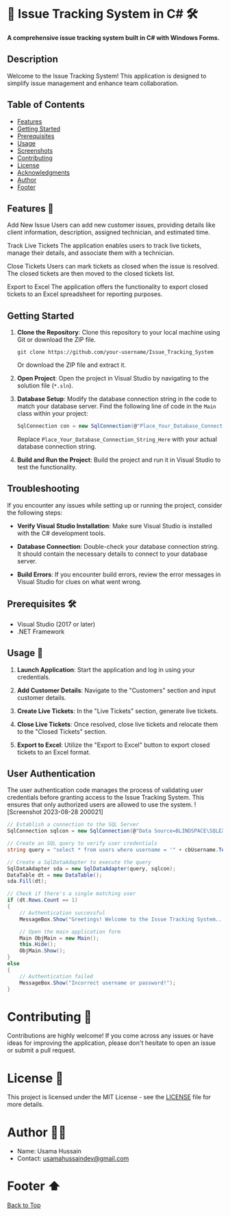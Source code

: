 # 🚀 Issue Tracking System in C# 🛠️

**A comprehensive issue tracking system built in C# with Windows Forms.**

## Description

Welcome to the Issue Tracking System! This application is designed to simplify issue management and enhance team collaboration.

## Table of Contents

- [Features](#features)
- [Getting Started](#getting-started)
- [Prerequisites](#prerequisites)
- [Usage](#usage)
- [Screenshots](#screenshots)
- [Contributing](#contributing)
- [License](#license)
- [Acknowledgments](#acknowledgments)
- [Author](#author)
- [Footer](#footer)

## Features 🌟



Add New Issue
Users can add new customer issues, providing details like client information, description, assigned technician, and estimated time.

Track Live Tickets
The application enables users to track live tickets, manage their details, and associate them with a technician.

Close Tickets
Users can mark tickets as closed when the issue is resolved. The closed tickets are then moved to the closed tickets list.

Export to Excel
The application offers the functionality to export closed tickets to an Excel spreadsheet for reporting purposes.



## Getting Started
1. **Clone the Repository**: Clone this repository to your local machine using Git or download the ZIP file.

    ```shell
    git clone https://github.com/your-username/Issue_Tracking_System
    ```

    Or download the ZIP file and extract it.

2. **Open Project**: Open the project in Visual Studio by navigating to the solution file (`*.sln`).

3. **Database Setup**: Modify the database connection string in the code to match your database server. Find the following line of code in the `Main` class within your project:

    ```csharp
    SqlConnection con = new SqlConnection(@"Place_Your_Database_Connection_String_Here");
    ```

    Replace `Place_Your_Database_Connection_String_Here` with your actual database connection string.

4. **Build and Run the Project**: Build the project and run it in Visual Studio to test the functionality.

## Troubleshooting
If you encounter any issues while setting up or running the project, consider the following steps:

- **Verify Visual Studio Installation**: Make sure Visual Studio is installed with the C# development tools.

- **Database Connection**: Double-check your database connection string. It should contain the necessary details to connect to your database server.

- **Build Errors**: If you encounter build errors, review the error messages in Visual Studio for clues on what went wrong.



## Prerequisites 🛠️
- Visual Studio (2017 or later)
- .NET Framework

## Usage 📖
1. **Launch Application**: Start the application and log in using your credentials.

2. **Add Customer Details**: Navigate to the "Customers" section and input customer details.

3. **Create Live Tickets**: In the "Live Tickets" section, generate live tickets.

4. **Close Live Tickets**: Once resolved, close live tickets and relocate them to the "Closed Tickets" section.

5. **Export to Excel**: Utilize the "Export to Excel" button to export closed tickets to an Excel format.


## User Authentication
The user authentication code manages the process of validating user credentials before granting access to the Issue Tracking System. This ensures that only authorized users are allowed to use the system.
![Screenshot 2023-08-28 200021]

```csharp
// Establish a connection to the SQL Server
SqlConnection sqlcon = new SqlConnection(@"Data Source=BLINDSPACE\SQLEXPRESS;Initial Catalog=TrackingSystem;Integrated Security=True");

// Create an SQL query to verify user credentials
string query = "select * from users where username = '" + cbUsername.Text.Trim() + "' and password = '" + tbPassword.Text.Trim() + "'";

// Create a SqlDataAdapter to execute the query
SqlDataAdapter sda = new SqlDataAdapter(query, sqlcon);
DataTable dt = new DataTable();
sda.Fill(dt);

// Check if there's a single matching user
if (dt.Rows.Count == 1)
{
    // Authentication successful
    MessageBox.Show("Greetings! Welcome to the Issue Tracking System....");

    // Open the main application form
    Main ObjMain = new Main();
    this.Hide();
    ObjMain.Show();
}
else
{
    // Authentication failed
    MessageBox.Show("Incorrect username or password!");
}


```
# Contributing 🤝
Contributions are highly welcome! If you come across any issues or have ideas for improving the application, please don't hesitate to open an issue or submit a pull request.

# License 📄
This project is licensed under the MIT License - see the [LICENSE](LICENSE) file for more details.

# Author 🙋‍♂️
- Name: Usama Hussain
- Contact: usamahussaindev@gmail.com

# Footer ⬆️
[Back to Top](#project-name-readme)




